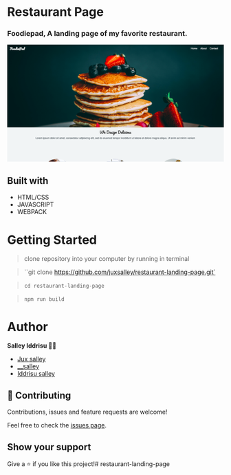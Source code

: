 # Restaurant Page

### Foodiepad, A landing page of my favorite restaurant.  

![](./screenshot.png)


## Built with


- HTML/CSS
- JAVASCRIPT
- WEBPACK



# Getting Started

> clone repository into your computer by running in terminal

> ``git clone https://github.com/juxsalley/restaurant-landing-page.git`

> ``cd restaurant-landing-page``

> `` npm run build ``


# Author 
**Salley Iddrisu 👨‍💻**
- [Jux salley](https://github.com/juxsalley)
- [__salley](https://twitter.com/__salley)
- [Iddrisu salley](https://www.linkedin.com/in/dev-salley/)

## 🤝 Contributing

Contributions, issues and feature requests are welcome!

Feel free to check the [issues page](https://github.com/juxsalley/restaurant-landing-page/issues).

## Show your support
Give a ⭐️ if you like this project!# restaurant-landing-page

